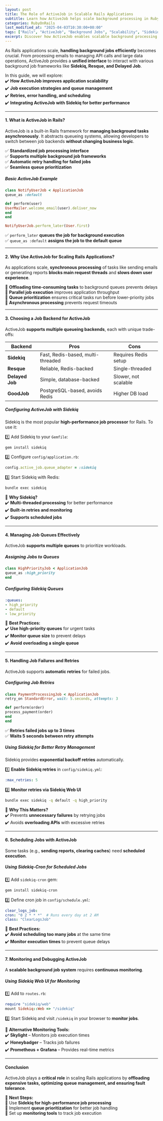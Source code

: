 ```yaml
---
layout: post  
title: The Role of ActiveJob in Scalable Rails Applications  
subtitle: Learn how ActiveJob helps scale background processing in Ruby on Rails applications.  
categories: RubyOnRails
last_modified_at: "2025-04-03T10:30:00+00:00"
tags: ["Rails", "ActiveJob", "Background Jobs", "Scalability", "Sidekiq"]  
excerpt: Discover how ActiveJob enables scalable background processing in Ruby on Rails, covering job execution strategies, queue management, retries, and integration with Sidekiq and Resque.  
---
```

As Rails applications scale, **handling background jobs efficiently** becomes crucial. From processing emails to managing API calls and large data operations, ActiveJob provides a **unified interface** to interact with various background job frameworks like **Sidekiq, Resque, and Delayed Job**.

In this guide, we will explore:  
✔️ **How ActiveJob improves application scalability**  
✔️ **Job execution strategies and queue management**  
✔️ **Retries, error handling, and scheduling**  
✔️ **Integrating ActiveJob with Sidekiq for better performance**

---

#### **1. What is ActiveJob in Rails?**
ActiveJob is a built-in Rails framework for **managing background tasks asynchronously**. It abstracts queueing systems, allowing developers to switch between job backends **without changing business logic**.

✅ **Standardized job processing interface**  
✅ **Supports multiple background job frameworks**  
✅ **Automatic retry handling for failed jobs**  
✅ **Seamless queue prioritization**

##### **Basic ActiveJob Example**
```rb  
class NotifyUserJob < ApplicationJob  
queue_as :default

def perform(user)  
UserMailer.welcome_email(user).deliver_now  
end  
end

NotifyUserJob.perform_later(User.first)  
```

✅ `perform_later` **queues the job for background execution**  
✅ `queue_as :default` **assigns the job to the default queue**

---

#### **2. Why Use ActiveJob for Scaling Rails Applications?**
As applications scale, **synchronous processing** of tasks like sending emails or generating reports **blocks main request threads** and **slows down user experience**.

🔹 **Offloading time-consuming tasks** to background queues prevents delays  
🔹 **Parallel job execution** improves application throughput  
🔹 **Queue prioritization** ensures critical tasks run before lower-priority jobs  
🔹 **Asynchronous processing** prevents request timeouts

---

#### **3. Choosing a Job Backend for ActiveJob**
ActiveJob **supports multiple queueing backends**, each with unique trade-offs:

| Backend      | Pros | Cons |  
|-------------|------|------|  
| **Sidekiq**  | Fast, Redis-based, multi-threaded | Requires Redis setup |  
| **Resque**   | Reliable, Redis-backed | Single-threaded |  
| **Delayed Job** | Simple, database-backed | Slower, not scalable |  
| **GoodJob**  | PostgreSQL-based, avoids Redis | Higher DB load |  

##### **Configuring ActiveJob with Sidekiq**
Sidekiq is the most popular **high-performance job processor** for Rails. To use it:

1️⃣ Add Sidekiq to your `Gemfile`:  
```sh  
gem install sidekiq  
```

2️⃣ Configure `config/application.rb`:  
```rb  
config.active_job.queue_adapter = :sidekiq  
```

3️⃣ Start Sidekiq with Redis:  
```sh  
bundle exec sidekiq  
```

🔹 **Why Sidekiq?**  
✔️ **Multi-threaded processing** for better performance  
✔️ **Built-in retries and monitoring**  
✔️ **Supports scheduled jobs**

---

#### **4. Managing Job Queues Effectively**
ActiveJob **supports multiple queues** to prioritize workloads.

##### **Assigning Jobs to Queues**
```rb  
class HighPriorityJob < ApplicationJob  
queue_as :high_priority  
end  
```

##### **Configuring Sidekiq Queues**
```yml  
:queues:
- high_priority
- default
- low_priority  
  ```

📌 **Best Practices:**  
✔️ **Use high-priority queues** for urgent tasks  
✔️ **Monitor queue size** to prevent delays  
✔️ **Avoid overloading a single queue**

---

#### **5. Handling Job Failures and Retries**
ActiveJob supports **automatic retries** for failed jobs.

##### **Configuring Job Retries**
```rb  
class PaymentProcessingJob < ApplicationJob  
retry_on StandardError, wait: 5.seconds, attempts: 3

def perform(order)  
process_payment(order)  
end  
end  
```

✅ **Retries failed jobs up to 3 times**  
✅ **Waits 5 seconds between retry attempts**

##### **Using Sidekiq for Better Retry Management**
Sidekiq provides **exponential backoff retries** automatically.

1️⃣ **Enable Sidekiq retries** in `config/sidekiq.yml`:  
```yml  
:max_retries: 5  
```

2️⃣ **Monitor retries via Sidekiq Web UI**  
```sh  
bundle exec sidekiq -q default -q high_priority  
```

🚀 **Why This Matters?**  
✔️ Prevents **unnecessary failures** by retrying jobs  
✔️ Avoids **overloading APIs** with excessive retries

---

#### **6. Scheduling Jobs with ActiveJob**
Some tasks (e.g., **sending reports, clearing caches**) need **scheduled execution**.

##### **Using Sidekiq-Cron for Scheduled Jobs**
1️⃣ Add `sidekiq-cron` gem:  
```sh  
gem install sidekiq-cron  
```

2️⃣ Define cron job in `config/schedule.yml`:  
```yml  
clear_logs_job:  
cron: "0 2 * * *"  # Runs every day at 2 AM  
class: "ClearLogsJob"  
```

🔹 **Best Practices:**  
✔️ **Avoid scheduling too many jobs** at the same time  
✔️ **Monitor execution times** to prevent queue delays

---

#### **7. Monitoring and Debugging ActiveJob**
A **scalable background job system** requires **continuous monitoring**.

##### **Using Sidekiq Web UI for Monitoring**
1️⃣ Add to `routes.rb`:  
```rb  
require "sidekiq/web"  
mount Sidekiq::Web => "/sidekiq"  
```

2️⃣ Start Sidekiq and visit `/sidekiq` in your browser to **monitor jobs**.

🔹 **Alternative Monitoring Tools:**  
✔️ **Skylight** – Monitors job execution times  
✔️ **Honeybadger** – Tracks job failures  
✔️ **Prometheus + Grafana** – Provides real-time metrics

---

#### **Conclusion**
ActiveJob plays a **critical role** in scaling Rails applications by **offloading expensive tasks, optimizing queue management, and ensuring fault tolerance**.

🚀 **Next Steps:**  
🔹 Use **Sidekiq for high-performance job processing**  
🔹 Implement **queue prioritization** for better job handling  
🔹 Set up **monitoring tools** to track job execution

